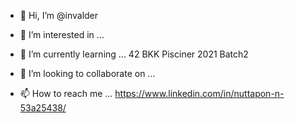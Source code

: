 - 👋 Hi, I’m @invalder

- 👀 I’m interested in ... 

- 🌱 I’m currently learning ... 
  42 BKK Pisciner 2021 Batch2
- 💞️ I’m looking to collaborate on ...

- 📫 How to reach me ... 
  https://www.linkedin.com/in/nuttapon-n-53a25438/

<!---
invalder/invalder is a ✨ special ✨ repository because its `README.md` (this file) appears on your GitHub profile.
You can click the Preview link to take a look at your changes.
--->
